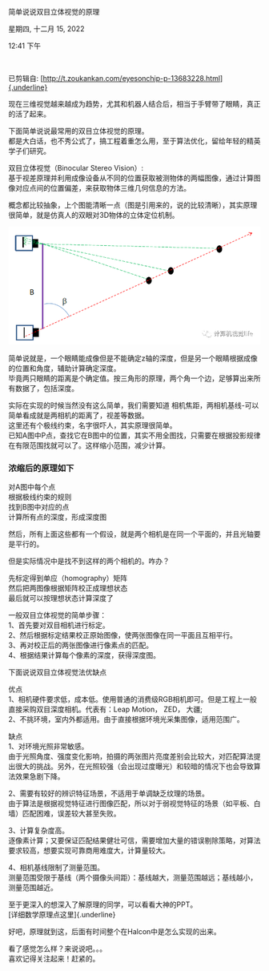 简单说说双目立体视觉的原理

星期四, 十二月 15, 2022

12:41 下午

 

已剪辑自: [http://t.zoukankan.com/eyesonchip-p-13683228.html]{.underline}

现在三维视觉越来越成为趋势，尤其和机器人结合后，相当于手臂带了眼睛，真正的活了起来。

下面简单说说最常用的双目立体视觉的原理。\
都是大白话，也不秀公式了，搞工程着重怎么用，至于算法优化，留给年轻的精英学子们研究。

双目立体视觉（Binocular Stereo Vision）:\
基于视差原理并利用成像设备从不同的位置获取被测物体的两幅图像，通过计算图像对应点间的位置偏差，来获取物体三维几何信息的方法。

概念都比较抽象，上个图能清晰一点（图是引用来的，说的比较清晰），其实原理很简单，就是仿真人的双眼对3D物体的立体定位机制。

![](../../../assets/025_简单说说双目立体视觉的原理_000.png)

简单说就是，一个眼睛能成像但是不能确定z轴的深度，但是另一个眼睛根据成像的位置和角度，辅助计算确定深度。\
毕竟两只眼睛的距离是个确定值。按三角形的原理，两个角一个边，足够算出来所有数据了，包括深度。

实际在实现的时候当然没有这么简单，我们需要知道 相机焦距，两相机基线-可以简单看成就是两相机的距离了，视差等数据。\
这里还有个极线约束，名字很吓人，其实原理很简单。\
已知A图中P点，查找它在B图中的位置，其实不用全图找，只需要在根据投影规律在有限范围找就可以了。这样缩小范围，减少计算。

### 浓缩后的原理如下

对A图中每个点\
根据极线约束的规则\
找到B图中对应的点\
计算所有点的深度，形成深度图

然后，所有上面这些都有一个假设，就是两个相机是在同一个平面的，并且光轴要是平行的。

但是实际情况中是找不到这样的两个相机的。咋办？

先标定得到单应（homography）矩阵\
然后把两图像根据矩阵校正成理想状态\
最后就可以按理想状态计算深度了

一般双目立体视觉的简单步骤：\
1、首先要对双目相机进行标定。\
2、然后根据标定结果校正原始图像，使两张图像在同一平面且互相平行。\
3、再对校正后的两张图像进行像素点的匹配。\
4、根据结果计算每个像素的深度，获得深度图。

下面说说双目立体视觉法优缺点

优点\
1、相机硬件要求低，成本低。使用普通的消费级RGB相机即可。但是工程上一般直接采购双目深度相机。代表有：Leap Motion， ZED， 大疆;\
2、不挑环境，室内外都适用。由于直接根据环境光采集图像，适用范围广。

缺点\
1、对环境光照非常敏感。\
由于光照角度、强度变化影响，拍摄的两张图片亮度差别会比较大，对匹配算法提出很大的挑战。另外，在光照较强（会出现过度曝光）和较暗的情况下也会导致算法效果急剧下降。

2、需要有较好的辨识特征场景，不适用于单调缺乏纹理的场景。\
由于算法是根据视觉特征进行图像匹配，所以对于弱视觉特征的场景（如平板、白墙）匹配困难，误差较大甚至失败。

3、计算复杂度高。\
逐像素计算；又要保证匹配结果健壮可信，需要增加大量的错误剔除策略，对算法要求较高，想要实现可靠商用难度大，计算量较大。

4、相机基线限制了测量范围。\
测量范围受限于基线（两个摄像头间距）：基线越大，测量范围越远；基线越小，测量范围越近。

至于更深入的想深入了解原理的同学，可以看看大神的PPT。\
[详细数学原理点这里]{.underline}

好吧，原理就到这，后面有时间整个在Halcon中是怎么实现的出来。

看了感觉怎么样？来说说吧。。。\
喜欢记得关注起来！赶紧的。
